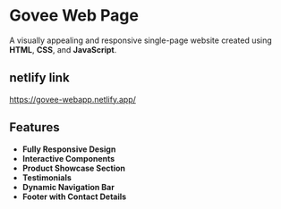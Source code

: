 # Govee Web Page
A visually appealing and responsive single-page website created using **HTML**, **CSS**, and **JavaScript**.

## netlify link 
https://govee-webapp.netlify.app/

## Features
- **Fully Responsive Design**
- **Interactive Components**
- **Product Showcase Section**
- **Testimonials**
- **Dynamic Navigation Bar**
- **Footer with Contact Details**

